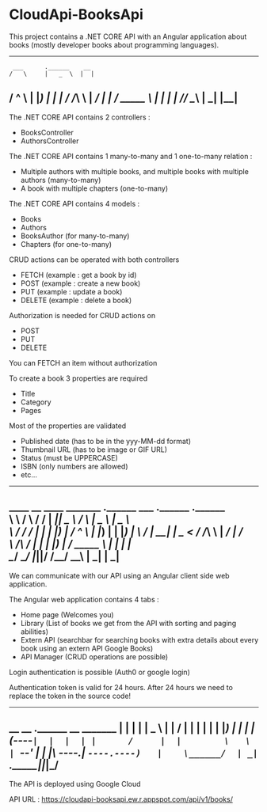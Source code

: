 # CloudApi-BooksApi

This project contains a .NET CORE API with an Angular application about books (mostly developer books about programming languages).

------------------------------------------------------------------------------------
     ___      .______    __  
    /   \     |   _  \  |  | 
   /  ^  \    |  |_)  | |  | 
  /  /_\  \   |   ___/  |  | 
 /  _____  \  |  |      |  | 
/__/     \__\ | _|      |__| 
------------------------------------------------------------------------------------

The .NET CORE API contains 2 controllers : 
 - BooksController
 - AuthorsController

The .NET CORE API contains 1 many-to-many and 1 one-to-many relation :
 - Multiple authors with multiple books, and multiple books with multiple authors (many-to-many)
 - A book with multiple chapters (one-to-many)
 
 The .NET CORE API contains 4 models :
  - Books
  - Authors
  - BooksAuthor (for many-to-many)
  - Chapters (for one-to-many)
  
  CRUD actions can be operated with both controllers
   - FETCH (example : get a book by id)
   - POST (example : create a new book)
   - PUT (example : update a book)
   - DELETE (example : delete a book)

Authorization is needed for CRUD actions on
 - POST
 - PUT
 - DELETE

You can FETCH an item without authorization 
 
To create a book 3 properties are required
 - Title
 - Category
 - Pages
 
 Most of the properties are validated
  - Published date (has to be in the yyy-MM-dd format)
  - Thumbnail URL (has to be image or GIF URL)
  - Status (must be UPPERCASE)
  - ISBN (only numbers are allowed)
  - etc...
  
------------------------------------------------------------------------------------
 ____    __    ____  _______ .______           ___      .______   .______   
\   \  /  \  /   / |   ____||   _  \         /   \     |   _  \  |   _  \  
 \   \/    \/   /  |  |__   |  |_)  |       /  ^  \    |  |_)  | |  |_)  | 
  \            /   |   __|  |   _  <       /  /_\  \   |   ___/  |   ___/  
   \    /\    /    |  |____ |  |_)  |     /  _____  \  |  |      |  |      
    \__/  \__/     |_______||______/     /__/     \__\ | _|      | _|      
------------------------------------------------------------------------------------
 
 We can communicate with our API using an Angular client side web application.
  
 The Angular web application contains 4 tabs : 
  - Home page (Welcomes you)
  - Library (List of books we get from the API with sorting and paging abilities)
  - Extern API (searchbar for searching books with extra details about every book using an extern API Google Books)
  - API Manager (CRUD operations are possible)
  
 Login authentication is possible (Auth0 or google login)
 
 Authentication token is valid for 24 hours. After 24 hours we need to replace the token in the source code!
 
 ------------------------------------------------------------------------------------
  __    __  .______       __          _______
|  |  |  | |   _  \     |  |        /       |
|  |  |  | |  |_)  |    |  |       |   (----`
|  |  |  | |      /     |  |        \   \    
|  `--'  | |  |\  \----.|  `----.----)   |   
 \______/  | _| `._____||_______|_______/ 
 ------------------------------------------------------------------------------------
 
 The API is deployed using Google Cloud
 
 API URL : https://cloudapi-booksapi.ew.r.appspot.com/api/v1/books/
 
 
